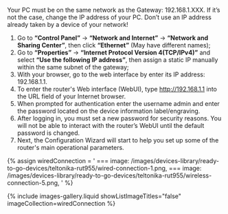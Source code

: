 Your PC must be on the same network as the Gateway: 192.168.1.XXX. If it’s not the case, change the IP address of your 
PC. Don’t use an IP address already taken by a device of your network!

1. Go to **“Control Panel”** → **“Network and Internet”** → **“Network and Sharing Center”**, then click **“Ethernet”** (May have different names);
2. Go to **“Properties”** → **“Internet Protocol Version 4(TCP/IPv4)”** and select **“Use the following IP address”**, then assign a static IP manually within the same subnet of the gateway;
3. With your browser, go to the web interface by enter its IP address: 192.168.1.1.
4. To enter the router's Web interface (WebUI), type http://192.168.1.1 into the URL field of your Internet browser.
5. When prompted for authentication enter the username admin and enter the password located on the device information label/engraving.
6. After logging in, you must set a new password for security reasons. You will not be able to interact with the router’s WebUI until the default password is changed.
7. Next, the Configuration Wizard will start to help you set up some of the router's main operational parameters.

{% assign wiredConnection = '
    ===
        image: /images/devices-library/ready-to-go-devices/teltonika-rut955/wired-connection-1.png,
    ===
        image: /images/devices-library/ready-to-go-devices/teltonika-rut955/wireless-connection-5.png,
'
%}

{% include images-gallery.liquid showListImageTitles="false" imageCollection=wiredConnection %}
